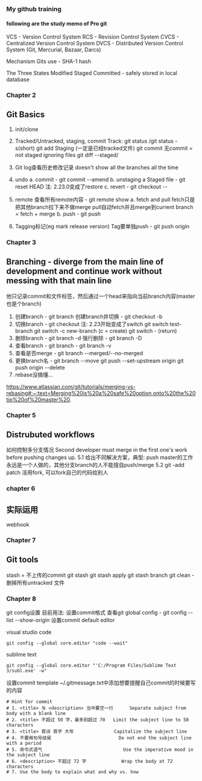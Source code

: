 ### My github training

#### following are the study memo of Pro git

VCS - Version Control System
RCS - Revision Control System
CVCS - Centralized Version Control System
DVCS - Distributed Version Control System (Git, Mercurial, Bazaar, Darcs)

Mechanism Gits use - SHA-1 hash

The Three States
Modified
Staged
Committed - safely stored in local database

### Chapter 2
## Git Basics
1. init/clone
2. Tracked/Untracked, staging, commit
Track: 
	git status
	/git status -s(short)
	git add
Staging (一定是已经tracked文件)
	git commit 无commit = not staged
ignoring files
git diff --staged/


3. Git log查看历史修改记录
doesn't show all the branches all the time
4. undo
	a. commit - git commit --amend
	b. unstaging a Staged file - git reset HEAD <file> 注: 2.23.0变成了restore
	c. revert - git checkout -- <files>
5. remote
查看所有remote内容 - git remote show <remote>
	a. fetch and pull
	fetch只是把其他branch拉下来不做merge
	pull自动fetch并且merge到current branch = fetch + merge
	b. push - git push <remote> <branch>
6. Tagging标记(eg mark release version)
Tag要单独push - git push origin <tagname>
		

### Chapter 3
## Branching - diverge from the main line of development and continue work without messing with that main line
他只记录commit和文件标签，然后通过一个head来指向当前branch内容(master 也是个branch)
1. 创建branch - git branch <branch name>
创建branch并切换 - git checkout -b <new branch name>
2. 切换branch - git checkout <branch name> 注: 2.23开始变成了switch
git switch test-branch
git switch -c new-branch (c = create)
git switch - (return)
3. 删除branch - git branch -d <branch name>
强行删除 - git branch -D <branch name> 
4. 查看branch - git branch
                 - git branch -v
5. 查看是否merge - git branch --merged/--no-merged
6. 更换branch名 - git branch --move <old name> <new name>
                             git push --set-upstream origin <new name>
                             git push origin --delete <old name>
7. rebase没搞懂…

https://www.atlassian.com/git/tutorials/merging-vs-rebasing#:~:text=Merging%20is%20a%20safe%20option,onto%20the%20tip%20of%20master%20.

### Chapter 5
## Distrubuted workflows
如何控制多分支情况
Second developer must merge in the first one's work before pushing changes up.
5.1 给出不同解决方案，典型: push master的工作永远是一个人做的，其他分支branch的人不能擅自push/merge
5.2 git -add patch
      活用fork, 可以fork自己的代码给别人

### chapter 6 
## 实际运用
webhook

### Chapter 7 
## Git tools
stash = 不上传的commit
	git stash
	git stash apply
	git stash branch <new branch>
git clean - 删掉所有untracked 文件


### Chapter 8
git config设置
目前用法: 设置commit格式
查看git global config - git config --list --show-origin
设置commit default editor

visual studio code
```
git config --global core.editor "code --wait"
```
sublime text
```
git config --global core.editor "'C:/Program Files/Sublime Text 3/subl.exe' -w"
```
设置commit template
~/.gitmessage.txt中添加想要提醒自己commit的时候要写的内容
```
# Hint for commit
# 1. <title> 与 <description> 当中要空一行 	 Separate subject from body with a blank line
# 2. <title> 不超过 50 字，最多别超过 70 	 Limit the subject line to 50 characters
# 3. <title> 首词 首字 大写 				Capitalize the subject line
# 4. 不要用句号结尾 						 Do not end the subject line with a period
# 5. 命令式语气								Use the imperative mood in the subject line
# 6. <description> 不超过 72 字				Wrap the body at 72 characters
# 7. Use the body to explain what and why vs. how

```